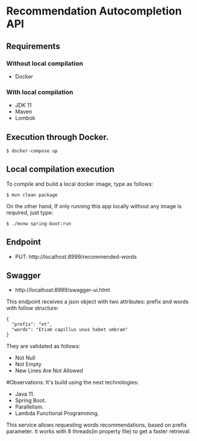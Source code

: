 # Recommendation Autocompletion API

## Requirements
### Without local compilation
- Docker
### With local compilation
- JDK 11
- Maven
- Lombok

## Execution through Docker.
```shell script
$ docker-compose up
```
## Local compilation execution

To compile and build a local docker image, type as follows:

```shell script
$ mvn clean package 
```
On the other hand, If only running this app locally without any image is required, just type:
```shell script
$ ./mvnw spring-boot:run
```
## Endpoint
- PUT: http://localhost:8999/recommended-words

## Swagger
- http://localhost:8999/swagger-ui.html

This endpoint receives a json object with two attributes: prefix and words with follow structure:
```json5
{
  "prefix": "et",
  "words": "Etiam capillus unus habet umbram"
}
```

They are validated as follows:
- Not Null
- Not Empty
- New Lines Are Not Allowed

#Observations:
It's build using the next technologies:
- Java 11.
- Spring Boot.
- Parallelism.
- Lambda Functional Programming.
 
This service allows requesting words recommendations, based on prefix parameter.
It works with 8 threads(in property file) to get a faster retrieval.
